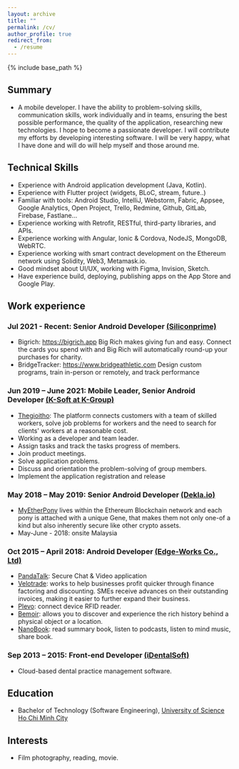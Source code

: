 ```yaml
---
layout: archive
title: ""
permalink: /cv/
author_profile: true
redirect_from:
  - /resume
---
```


{% include base_path %}
## Summary
* A mobile developer. I have the ability to problem-solving skills, communication skills, work individually and in teams, ensuring the best possible performance, the quality of the application, researching new technologies. I hope to become a passionate developer. I will contribute my efforts by developing interesting software. I will be very happy, what I have done and will do will help myself and those around me.

## Technical Skills
* Experience with Android application development (Java, Kotlin).
* Experience with Flutter project (widgets, BLoC, stream, future..)
* Familiar with tools: Android Studio, IntelliJ, Webstorm, Fabric, Appsee, Google
Analytics, Open Project, Trello, Redmine, Github, GitLab, Firebase, Fastlane...
* Experience working with Retrofit, RESTful, third-party libraries, and APIs.
* Experience working with Angular, Ionic & Cordova, NodeJS, MongoDB, WebRTC.
* Experience working with smart contract development on the Ethereum network
using Solidity, Web3, Metamask.io.
* Good mindset about UI/UX, working with Figma, Invision, Sketch.
* Have experience build, deploying, publishing apps on the App Store and Google
Play.

## Work experience
### Jul 2021 - Recent: Senior Android Developer [(Siliconprime)](https://www.siliconprime.com/)
* Bigrich: https://bigrich.app Big Rich makes giving fun and easy. Connect the cards you spend with and Big Rich will automatically round-up your purchases for charity.
* BridgeTracker: https://www.bridgeathletic.com Design custom programs, train in-person or remotely, and track performance

### Jun 2019 – June 2021: Mobile Leader, Senior Android Developer [(K-Soft at K-Group)](https://k-group.asia/)
* [Thegioitho](https://thegioitho.com/): The platform connects customers with a team of skilled workers, solve job problems for workers and the need to search for clients' workers at a reasonable cost.
* Working as a developer and team leader.
* Assign tasks and track the tasks progress of members.
* Join product meetings.
* Solve application problems.
* Discuss and orientation the problem-solving of group members.
* Implement the application registration and release
  
### May 2018 – May 2019: Senior Android Developer [(Dekla.io)](https://www.linkedin.com/company/deklaio/about/)
* [MyEtherPony](https://myetherpony.io/) lives within the Ethereum Blockchain network and each pony is attached with a unique Gene, that makes them not only one-of a kind but also inherently secure like other crypto assets.
* May-June - 2018: onsite Malaysia

### Oct 2015 – April 2018: Android Developer [(Edge-Works Co., Ltd)](https://www.edge-works.net/)
* [PandaTalk](http://www.pandatalkapp.com/): Secure Chat & Video application
* [Velotrade](https://www.velotrade.com/): works to help businesses profit quicker through finance factoring and discounting. SMEs receive advances on their outstanding invoices, making it easier to further expand their business.
* [Plevo](http://plevo.de/): connect device RFID reader.
* [Bemoir](https://www.facebook.com/bemoir/): allows you to discover and experience the rich history behind a physical object or a location.
* [NanoBook](https://play.google.com/store/apps/details?id=com.nanobook&hl=vi): read summary book, listen to podcasts, listen to mind music, share book.

### Sep 2013 – 2015: Front-end Developer [(iDentalSoft)](https://www.identalsoft.com/)
* Cloud-based dental practice management software.

## Education
* Bachelor of Technology (Software Engineering), [University of Science Ho Chi Minh City](https://www.hcmus.edu.vn/)

## Interests
* Film photography, reading, movie.
